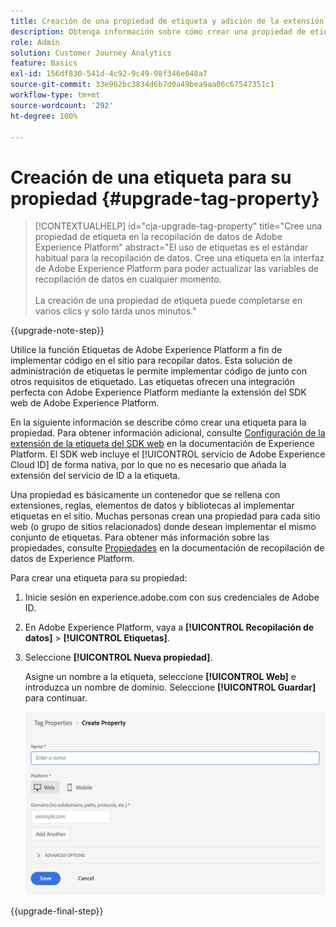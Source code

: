 ```yaml
---
title: Creación de una propiedad de etiqueta y adición de la extensión del SDK web
description: Obtenga información sobre cómo crear una propiedad de etiqueta y añadir la extensión del SDK web
role: Admin
solution: Customer Journey Analytics
feature: Basics
exl-id: 156df830-541d-4c92-9c49-98f346e040a7
source-git-commit: 33e962bc3834d6b7d0a49bea9aa06c67547351c1
workflow-type: tm+mt
source-wordcount: '292'
ht-degree: 100%

---
```


# Creación de una etiqueta para su propiedad {#upgrade-tag-property}

<!-- markdownlint-disable MD034 -->

>[!CONTEXTUALHELP]
>id="cja-upgrade-tag-property"
>title="Cree una propiedad de etiqueta en la recopilación de datos de Adobe Experience Platform"
>abstract="El uso de etiquetas es el estándar habitual para la recopilación de datos. Cree una etiqueta en la interfaz de Adobe Experience Platform para poder actualizar las variables de recopilación de datos en cualquier momento.<br><br>La creación de una propiedad de etiqueta puede completarse en varios clics y solo tarda unos minutos."

<!-- markdownlint-enable MD034 -->

{{upgrade-note-step}}

Utilice la función Etiquetas de Adobe Experience Platform a fin de implementar código en el sitio para recopilar datos. Esta solución de administración de etiquetas le permite implementar código de junto con otros requisitos de etiquetado. Las etiquetas ofrecen una integración perfecta con Adobe Experience Platform mediante la extensión del SDK web de Adobe Experience Platform.

En la siguiente información se describe cómo crear una etiqueta para la propiedad. Para obtener información adicional, consulte [Configuración de la extensión de la etiqueta del SDK web](https://experienceleague.adobe.com/es/docs/experience-platform/tags/extensions/client/web-sdk/web-sdk-extension-configuration) en la documentación de Experience Platform. El SDK web incluye el [!UICONTROL servicio de Adobe Experience Cloud ID] de forma nativa, por lo que no es necesario que añada la extensión del servicio de ID a la etiqueta.

Una propiedad es básicamente un contenedor que se rellena con extensiones, reglas, elementos de datos y bibliotecas al implementar etiquetas en el sitio. Muchas personas crean una propiedad para cada sitio web (o grupo de sitios relacionados) donde desean implementar el mismo conjunto de etiquetas. Para obtener más información sobre las propiedades, consulte [Propiedades](https://experienceleague.adobe.com/es/docs/experience-platform/tags/admin/companies-and-properties) en la documentación de recopilación de datos de Experience Platform.

Para crear una etiqueta para su propiedad:

1. Inicie sesión en experience.adobe.com con sus credenciales de Adobe ID.

1. En Adobe Experience Platform, vaya a **[!UICONTROL Recopilación de datos]** > **[!UICONTROL Etiquetas]**.

1. Seleccione **[!UICONTROL Nueva propiedad]**.

   Asigne un nombre a la etiqueta, seleccione **[!UICONTROL Web]** e introduzca un nombre de dominio. Seleccione **[!UICONTROL Guardar]** para continuar.

   ![Crear una propiedad](assets/create-property.png)

{{upgrade-final-step}}
